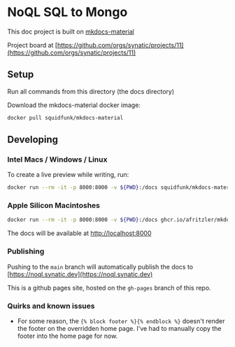 # NoQL SQL to Mongo 

This doc project is built on [mkdocs-material](https://squidfunk.github.io/mkdocs-material/)

Project board at [https://github.com/orgs/synatic/projects/11](https://github.com/orgs/synatic/projects/11)

## Setup

Run all commands from this directory (the docs directory)

Download the mkdocs-material docker image:

```bash
docker pull squidfunk/mkdocs-material
```

## Developing

### Intel Macs / Windows / Linux
To create a live preview while writing, run:

```bash
docker run --rm -it -p 8000:8000 -v ${PWD}:/docs squidfunk/mkdocs-material
```

### Apple Silicon Macintoshes

```bash
docker run --rm -it -p 8000:8000 -v ${PWD}:/docs ghcr.io/afritzler/mkdocs-material
```

The docs will be available at [http://localhost:8000](http://localhost:8000)

### Publishing

Pushing to the `main` branch will automatically publish the docs to [https://noql.synatic.dev](https://noql.synatic.dev) 

This is a github pages site, hosted on the `gh-pages` branch of this repo.

### Quirks and known issues

* For some reason, the `{% block footer %}{% endblock %}` doesn't render the footer on the overridden home page. I've had to manually copy the footer into the home page for now.